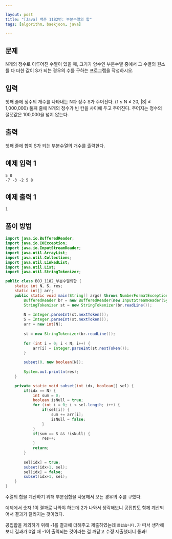 ```yaml
---

layout: post
title: "[Java] 백준 1182번: 부분수열의 합"
tags: [algorithm, baekjoon, java]

---
```


## 문제

N개의 정수로 이루어진 수열이 있을 때, 크기가 양수인 부분수열 중에서 그 수열의 원소를 다 더한 값이 S가 되는 경우의 수를 구하는 프로그램을 작성하시오.

## 입력

첫째 줄에 정수의 개수를 나타내는 N과 정수 S가 주어진다. (1 ≤ N ≤ 20, |S| ≤ 1,000,000) 둘째 줄에 N개의 정수가 빈 칸을 사이에 두고 주어진다. 주어지는 정수의 절댓값은 100,000을 넘지 않는다.

## 출력

첫째 줄에 합이 S가 되는 부분수열의 개수를 출력한다.

## 예제 입력 1

```
5 0
-7 -3 -2 5 8
```

## 예제 출력 1

```
1
```



## 풀이 방법

```java
import java.io.BufferedReader;
import java.io.IOException;
import java.io.InputStreamReader;
import java.util.ArrayList;
import java.util.Collections;
import java.util.LinkedList;
import java.util.List;
import java.util.StringTokenizer;

public class BOJ_1182_부분수열의합 {
	static int N, S, res;
	static int[] arr;
	public static void main(String[] args) throws NumberFormatException, IOException {
		BufferedReader br = new BufferedReader(new InputStreamReader(System.in));
		StringTokenizer st = new StringTokenizer(br.readLine());
		
		N = Integer.parseInt(st.nextToken());
		S = Integer.parseInt(st.nextToken());
		arr = new int[N];
		
		st = new StringTokenizer(br.readLine());
		
		for (int i = 0; i < N; i++) {
			arr[i] = Integer.parseInt(st.nextToken());
		}

		subset(0, new boolean[N]);
		
		System.out.println(res);
	}

	private static void subset(int idx, boolean[] sel) {
		if(idx == N) {
			int sum = 0;
			boolean isNull = true;
			for (int i = 0; i < sel.length; i++) {
				if(sel[i]) {
					sum += arr[i];
					isNull = false;
				}
			}
			if(sum == S && !isNull) {
				res++;
			}
			return;
		}
		
		sel[idx] = true;
		subset(idx+1, sel);
		sel[idx] = false;
		subset(idx+1, sel);
	}
}
```

수열의 합을 계산하기 위해 부분집합을 사용해서 모든 경우의 수를 구했다.

예제에서 숫자 1이 결과로 나와야 하는데 2가 나와서 생각해보니 공집합도 함께 계산되어서 결과가 달라지는 것이었다.

공집합을 제외하기 위해 -1를 결과에 더해주고 제출하였는데 `틀렸습니다.`가 떠서 생각해보니 결과가 0일 때 -1이 출력되는 것이라는 걸 깨닫고 수정 제출했더니 통과!
